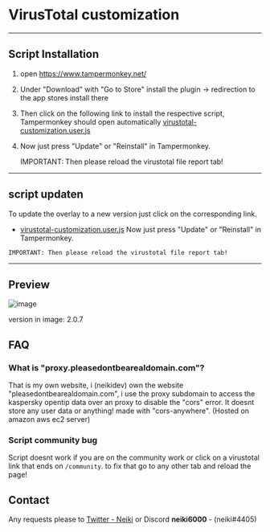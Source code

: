 # VirusTotal customization

----
## Script Installation

1. open https://www.tampermonkey.net/
2. Under "Download" with "Go to Store" install the plugin -> redirection to the app stores install there
3. Then click on the following link to install the respective script, Tampermonkey should open automatically
[virustotal-customization.user.js](https://github.com/NeikiDev/VirusTotalCustomization/raw/main/src/scripts/virustotal-customization.user.js)
4. Now just press "Update" or "Reinstall" in Tampermonkey.
   
   IMPORTANT: Then please reload the virustotal file report tab!
------

## script updaten
To update the overlay to a new version just click on the corresponding link.
   - [virustotal-customization.user.js](https://github.com/NeikiDev/VirusTotalCustomization/raw/main/src/scripts/virustotal-customization.user.js) 
Now just press "Update" or "Reinstall" in Tampermonkey.

    IMPORTANT: Then please reload the virustotal file report tab!
--------

## Preview 

![image](https://i.imgur.com/DJCD1Hn.png)

version in image: 2.0.7

## FAQ

### What is "proxy.pleasedontbearealdomain.com"?

That is my own website, i (neikidev) own the website "pleasedontbearealdomain.com", i use the proxy subdomain
to access the kaspersky opentip data over an proxy to disable the "cors" error. It doesnt store any user data or anything!
made with "cors-anywhere". (Hosted on amazon aws ec2 server)

### Script community bug

Script doesnt work if you are on the community work or click on a virustotal link that ends on `/community`.
to fix that go to any other tab and reload the page!

## Contact

Any requests please to [Twitter - Neiki](https://twitter.com/neiki__) or Discord **neiki6000** - (neiki#4405)
